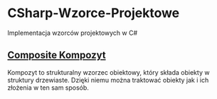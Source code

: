 # CSharp-Wzorce-Projektowe
Implementacja wzorców projektowych w C#

## [Composite Kompozyt](/Composite_Kompozyt/README.md)

Kompozyt to strukturalny wzorzec obiektowy, który składa obiekty w struktury drzewiaste. Dzięki niemu można traktować obiekty jak i ich złożenia w ten sam sposób. 
